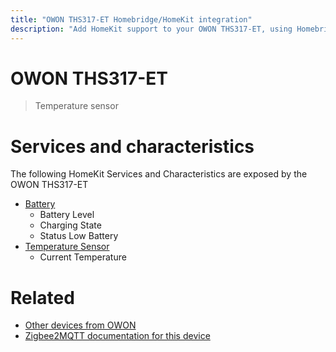 ```yaml
---
title: "OWON THS317-ET Homebridge/HomeKit integration"
description: "Add HomeKit support to your OWON THS317-ET, using Homebridge, Zigbee2MQTT and homebridge-z2m."
---
```

<!---
This file has been GENERATED using src/docgen/docgen.ts
DO NOT EDIT THIS FILE MANUALLY!
-->
# OWON THS317-ET
> Temperature sensor


# Services and characteristics
The following HomeKit Services and Characteristics are exposed by
the OWON THS317-ET

* [Battery](../../battery.md)
  * Battery Level
  * Charging State
  * Status Low Battery
* [Temperature Sensor](../../sensors.md)
  * Current Temperature


# Related
* [Other devices from OWON](../index.md#owon)
* [Zigbee2MQTT documentation for this device](https://www.zigbee2mqtt.io/devices/THS317-ET.html)
